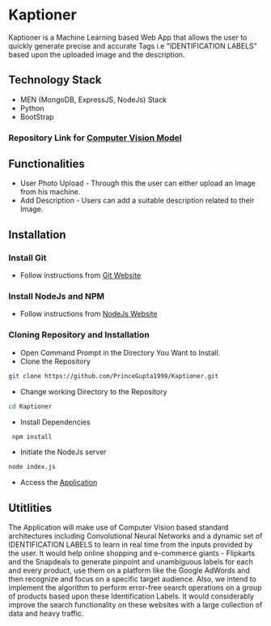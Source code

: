 # Kaptioner
Kaptioner is a Machine Learning based Web App that allows the user to quickly generate precise and accurate Tags i.e "IDENTIFICATION LABELS" based upon the uploaded image and the description. 

## Technology Stack
* MEN (MongoDB, ExpressJS, NodeJs) Stack
* Python
* BootStrap

### Repository Link for [Computer Vision Model](https://github.com/ishankjain/hackBPIT)

## Functionalities
* User Photo Upload - Through this the user can either upload an Image from his machine.
* Add Description - Users can add a suitable description related to their Image.

## Installation

### Install Git
* Follow instructions from [Git Website](https://git-scm.com/downloads)

### Install NodeJs and NPM
* Follow instructions from [NodeJs Website](https://nodejs.org/en/download/)

### Cloning Repository and Installation
* Open Command Prompt in the Directory You Want to Install.
* Clone the Repository
```bash
git clone https://github.com/PrinceGupta1999/Kaptioner.git
```
* Change working Directory to the Repository
```bash
cd Kaptioner
```
* Install Dependencies
```bash
 npm install
```
* Initiate the NodeJs server
```bash
node index.js
```
* Access the [Application](http://localhost:3000)

## Utitlities
The Application will make use of Computer Vision based standard architectures including Convolutional Neural Networks and a dynamic set of IDENTIFICATION LABELS to learn in  real time from the inputs provided by the user.
It would help online shopping and e-commerce giants - Flipkarts and the Snapdeals to generate pinpoint and unambiguous labels for each and every product, use them on a platform like the Google AdWords and then recognize and focus on a specific target audience.
Also, we intend to implement the algorithm to perform error-free search operations on a group of products based upon these Identification Labels. It would considerably improve the search functionality on these websites with a large collection of data and heavy traffic.
